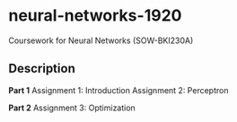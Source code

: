 # neural-networks-1920
Coursework for Neural Networks (SOW-BKI230A)

## Description

**Part 1**
Assignment 1: Introduction
Assignment 2: Perceptron

**Part 2**
Assignment 3: Optimization
